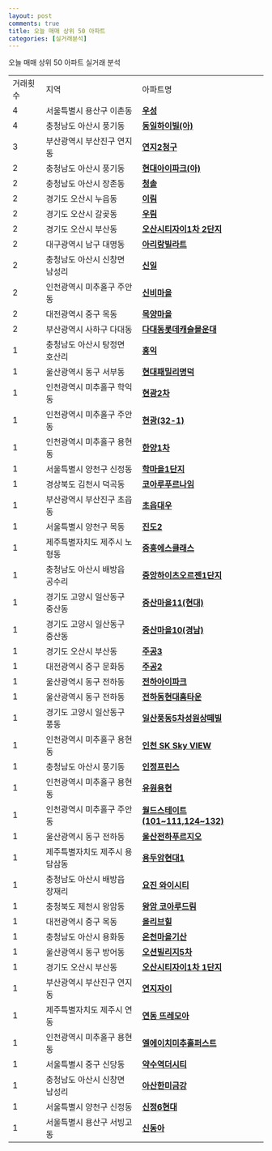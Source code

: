 ```yaml
---
layout: post
comments: true
title: 오늘 매매 상위 50 아파트
categories: [실거래분석]
---
```


오늘 매매 상위 50 아파트 실거래 분석

<table>
  <tr>
    <td>거래횟수</td>
    <td>지역</td>
    <td>아파트명</td>
  </tr>

  <tr>
    <td>4</td>
    <td>서울특별시 용산구 이촌동</td>
    <td colspan="4" style="font-weight: bold;"><a href="https://search.naver.com/search.naver?query=이촌동 우성">우성</a></td>
  </tr>

  <tr>
    <td>4</td>
    <td>충청남도 아산시 풍기동</td>
    <td colspan="4" style="font-weight: bold;"><a href="https://search.naver.com/search.naver?query=풍기동 동일하이빌(아)">동일하이빌(아)</a></td>
  </tr>

  <tr>
    <td>3</td>
    <td>부산광역시 부산진구 연지동</td>
    <td colspan="4" style="font-weight: bold;"><a href="https://search.naver.com/search.naver?query=연지동 연지2청구">연지2청구</a></td>
  </tr>

  <tr>
    <td>2</td>
    <td>충청남도 아산시 풍기동</td>
    <td colspan="4" style="font-weight: bold;"><a href="https://search.naver.com/search.naver?query=풍기동 현대아이파크(아)">현대아이파크(아)</a></td>
  </tr>

  <tr>
    <td>2</td>
    <td>충청남도 아산시 장존동</td>
    <td colspan="4" style="font-weight: bold;"><a href="https://search.naver.com/search.naver?query=장존동 청솔">청솔</a></td>
  </tr>

  <tr>
    <td>2</td>
    <td>경기도 오산시 누읍동</td>
    <td colspan="4" style="font-weight: bold;"><a href="https://search.naver.com/search.naver?query=누읍동 이림">이림</a></td>
  </tr>

  <tr>
    <td>2</td>
    <td>경기도 오산시 갈곶동</td>
    <td colspan="4" style="font-weight: bold;"><a href="https://search.naver.com/search.naver?query=갈곶동 우림">우림</a></td>
  </tr>

  <tr>
    <td>2</td>
    <td>경기도 오산시 부산동</td>
    <td colspan="4" style="font-weight: bold;"><a href="https://search.naver.com/search.naver?query=부산동 오산시티자이1차 2단지">오산시티자이1차 2단지</a></td>
  </tr>

  <tr>
    <td>2</td>
    <td>대구광역시 남구 대명동</td>
    <td colspan="4" style="font-weight: bold;"><a href="https://search.naver.com/search.naver?query=대명동 아리랑빌라트">아리랑빌라트</a></td>
  </tr>

  <tr>
    <td>2</td>
    <td>충청남도 아산시 신창면 남성리</td>
    <td colspan="4" style="font-weight: bold;"><a href="https://search.naver.com/search.naver?query=신창면 남성리 신일">신일</a></td>
  </tr>

  <tr>
    <td>2</td>
    <td>인천광역시 미추홀구 주안동</td>
    <td colspan="4" style="font-weight: bold;"><a href="https://search.naver.com/search.naver?query=주안동 신비마을">신비마을</a></td>
  </tr>

  <tr>
    <td>2</td>
    <td>대전광역시 중구 목동</td>
    <td colspan="4" style="font-weight: bold;"><a href="https://search.naver.com/search.naver?query=목동 목양마을">목양마을</a></td>
  </tr>

  <tr>
    <td>2</td>
    <td>부산광역시 사하구 다대동</td>
    <td colspan="4" style="font-weight: bold;"><a href="https://search.naver.com/search.naver?query=다대동 다대동롯데캐슬몰운대">다대동롯데캐슬몰운대</a></td>
  </tr>

  <tr>
    <td>1</td>
    <td>충청남도 아산시 탕정면 호산리</td>
    <td colspan="4" style="font-weight: bold;"><a href="https://search.naver.com/search.naver?query=탕정면 호산리 홍익">홍익</a></td>
  </tr>

  <tr>
    <td>1</td>
    <td>울산광역시 동구 서부동</td>
    <td colspan="4" style="font-weight: bold;"><a href="https://search.naver.com/search.naver?query=서부동 현대패밀리명덕">현대패밀리명덕</a></td>
  </tr>

  <tr>
    <td>1</td>
    <td>인천광역시 미추홀구 학익동</td>
    <td colspan="4" style="font-weight: bold;"><a href="https://search.naver.com/search.naver?query=학익동 현광2차">현광2차</a></td>
  </tr>

  <tr>
    <td>1</td>
    <td>인천광역시 미추홀구 주안동</td>
    <td colspan="4" style="font-weight: bold;"><a href="https://search.naver.com/search.naver?query=주안동 현광(32-1)">현광(32-1)</a></td>
  </tr>

  <tr>
    <td>1</td>
    <td>인천광역시 미추홀구 용현동</td>
    <td colspan="4" style="font-weight: bold;"><a href="https://search.naver.com/search.naver?query=용현동 한양1차">한양1차</a></td>
  </tr>

  <tr>
    <td>1</td>
    <td>서울특별시 양천구 신정동</td>
    <td colspan="4" style="font-weight: bold;"><a href="https://search.naver.com/search.naver?query=신정동 학마을1단지">학마을1단지</a></td>
  </tr>

  <tr>
    <td>1</td>
    <td>경상북도 김천시 덕곡동</td>
    <td colspan="4" style="font-weight: bold;"><a href="https://search.naver.com/search.naver?query=덕곡동 코아루푸르나임">코아루푸르나임</a></td>
  </tr>

  <tr>
    <td>1</td>
    <td>부산광역시 부산진구 초읍동</td>
    <td colspan="4" style="font-weight: bold;"><a href="https://search.naver.com/search.naver?query=초읍동 초읍대우">초읍대우</a></td>
  </tr>

  <tr>
    <td>1</td>
    <td>서울특별시 양천구 목동</td>
    <td colspan="4" style="font-weight: bold;"><a href="https://search.naver.com/search.naver?query=목동 진도2">진도2</a></td>
  </tr>

  <tr>
    <td>1</td>
    <td>제주특별자치도 제주시 노형동</td>
    <td colspan="4" style="font-weight: bold;"><a href="https://search.naver.com/search.naver?query=노형동 중흥에스클래스">중흥에스클래스</a></td>
  </tr>

  <tr>
    <td>1</td>
    <td>충청남도 아산시 배방읍 공수리</td>
    <td colspan="4" style="font-weight: bold;"><a href="https://search.naver.com/search.naver?query=배방읍 공수리 중앙하이츠오르젠1단지">중앙하이츠오르젠1단지</a></td>
  </tr>

  <tr>
    <td>1</td>
    <td>경기도 고양시 일산동구 중산동</td>
    <td colspan="4" style="font-weight: bold;"><a href="https://search.naver.com/search.naver?query=중산동 중산마을11(현대)">중산마을11(현대)</a></td>
  </tr>

  <tr>
    <td>1</td>
    <td>경기도 고양시 일산동구 중산동</td>
    <td colspan="4" style="font-weight: bold;"><a href="https://search.naver.com/search.naver?query=중산동 중산마을10(경남)">중산마을10(경남)</a></td>
  </tr>

  <tr>
    <td>1</td>
    <td>경기도 오산시 부산동</td>
    <td colspan="4" style="font-weight: bold;"><a href="https://search.naver.com/search.naver?query=부산동 주공3">주공3</a></td>
  </tr>

  <tr>
    <td>1</td>
    <td>대전광역시 중구 문화동</td>
    <td colspan="4" style="font-weight: bold;"><a href="https://search.naver.com/search.naver?query=문화동 주공2">주공2</a></td>
  </tr>

  <tr>
    <td>1</td>
    <td>울산광역시 동구 전하동</td>
    <td colspan="4" style="font-weight: bold;"><a href="https://search.naver.com/search.naver?query=전하동 전하아이파크">전하아이파크</a></td>
  </tr>

  <tr>
    <td>1</td>
    <td>울산광역시 동구 전하동</td>
    <td colspan="4" style="font-weight: bold;"><a href="https://search.naver.com/search.naver?query=전하동 전하동현대홈타운">전하동현대홈타운</a></td>
  </tr>

  <tr>
    <td>1</td>
    <td>경기도 고양시 일산동구 풍동</td>
    <td colspan="4" style="font-weight: bold;"><a href="https://search.naver.com/search.naver?query=풍동 일산풍동5차성원상떼빌">일산풍동5차성원상떼빌</a></td>
  </tr>

  <tr>
    <td>1</td>
    <td>인천광역시 미추홀구 용현동</td>
    <td colspan="4" style="font-weight: bold;"><a href="https://search.naver.com/search.naver?query=용현동 인천 SK Sky VIEW">인천 SK Sky VIEW</a></td>
  </tr>

  <tr>
    <td>1</td>
    <td>충청남도 아산시 풍기동</td>
    <td colspan="4" style="font-weight: bold;"><a href="https://search.naver.com/search.naver?query=풍기동 인정프린스">인정프린스</a></td>
  </tr>

  <tr>
    <td>1</td>
    <td>인천광역시 미추홀구 용현동</td>
    <td colspan="4" style="font-weight: bold;"><a href="https://search.naver.com/search.naver?query=용현동 유원용현">유원용현</a></td>
  </tr>

  <tr>
    <td>1</td>
    <td>인천광역시 미추홀구 주안동</td>
    <td colspan="4" style="font-weight: bold;"><a href="https://search.naver.com/search.naver?query=주안동 월드스테이트(101~111,124~132)">월드스테이트(101~111,124~132)</a></td>
  </tr>

  <tr>
    <td>1</td>
    <td>울산광역시 동구 전하동</td>
    <td colspan="4" style="font-weight: bold;"><a href="https://search.naver.com/search.naver?query=전하동 울산전하푸르지오">울산전하푸르지오</a></td>
  </tr>

  <tr>
    <td>1</td>
    <td>제주특별자치도 제주시 용담삼동</td>
    <td colspan="4" style="font-weight: bold;"><a href="https://search.naver.com/search.naver?query=용담삼동 용두암현대1">용두암현대1</a></td>
  </tr>

  <tr>
    <td>1</td>
    <td>충청남도 아산시 배방읍 장재리</td>
    <td colspan="4" style="font-weight: bold;"><a href="https://search.naver.com/search.naver?query=배방읍 장재리 요진 와이시티">요진 와이시티</a></td>
  </tr>

  <tr>
    <td>1</td>
    <td>충청북도 제천시 왕암동</td>
    <td colspan="4" style="font-weight: bold;"><a href="https://search.naver.com/search.naver?query=왕암동 왕암 코아루드림">왕암 코아루드림</a></td>
  </tr>

  <tr>
    <td>1</td>
    <td>대전광역시 중구 목동</td>
    <td colspan="4" style="font-weight: bold;"><a href="https://search.naver.com/search.naver?query=목동 올리브힐">올리브힐</a></td>
  </tr>

  <tr>
    <td>1</td>
    <td>충청남도 아산시 용화동</td>
    <td colspan="4" style="font-weight: bold;"><a href="https://search.naver.com/search.naver?query=용화동 온천마을기산">온천마을기산</a></td>
  </tr>

  <tr>
    <td>1</td>
    <td>울산광역시 동구 방어동</td>
    <td colspan="4" style="font-weight: bold;"><a href="https://search.naver.com/search.naver?query=방어동 오션빌리지5차">오션빌리지5차</a></td>
  </tr>

  <tr>
    <td>1</td>
    <td>경기도 오산시 부산동</td>
    <td colspan="4" style="font-weight: bold;"><a href="https://search.naver.com/search.naver?query=부산동 오산시티자이1차 1단지">오산시티자이1차 1단지</a></td>
  </tr>

  <tr>
    <td>1</td>
    <td>부산광역시 부산진구 연지동</td>
    <td colspan="4" style="font-weight: bold;"><a href="https://search.naver.com/search.naver?query=연지동 연지자이">연지자이</a></td>
  </tr>

  <tr>
    <td>1</td>
    <td>제주특별자치도 제주시 연동</td>
    <td colspan="4" style="font-weight: bold;"><a href="https://search.naver.com/search.naver?query=연동 연동 뜨레모아">연동 뜨레모아</a></td>
  </tr>

  <tr>
    <td>1</td>
    <td>인천광역시 미추홀구 용현동</td>
    <td colspan="4" style="font-weight: bold;"><a href="https://search.naver.com/search.naver?query=용현동 엘에이치미추홀퍼스트">엘에이치미추홀퍼스트</a></td>
  </tr>

  <tr>
    <td>1</td>
    <td>서울특별시 중구 신당동</td>
    <td colspan="4" style="font-weight: bold;"><a href="https://search.naver.com/search.naver?query=신당동 약수역더시티">약수역더시티</a></td>
  </tr>

  <tr>
    <td>1</td>
    <td>충청남도 아산시 신창면 남성리</td>
    <td colspan="4" style="font-weight: bold;"><a href="https://search.naver.com/search.naver?query=신창면 남성리 아산한미금강">아산한미금강</a></td>
  </tr>

  <tr>
    <td>1</td>
    <td>서울특별시 양천구 신정동</td>
    <td colspan="4" style="font-weight: bold;"><a href="https://search.naver.com/search.naver?query=신정동 신정6현대">신정6현대</a></td>
  </tr>

  <tr>
    <td>1</td>
    <td>서울특별시 용산구 서빙고동</td>
    <td colspan="4" style="font-weight: bold;"><a href="https://search.naver.com/search.naver?query=서빙고동 신동아">신동아</a></td>
  </tr>

</table>

